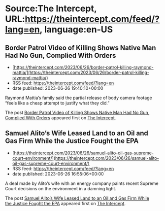 # Source:The Intercept, URL:https://theintercept.com/feed/?lang=en, language:en-US

## Border Patrol Video of Killing Shows Native Man Had No Gun, Complied With Orders
 - [https://theintercept.com/2023/06/26/border-patrol-killing-raymond-mattia/](https://theintercept.com/2023/06/26/border-patrol-killing-raymond-mattia/)
 - RSS feed: https://theintercept.com/feed/?lang=en
 - date published: 2023-06-26 19:40:10+00:00

<p>Raymond Mattia’s family said the partial release of body camera footage “feels like a cheap attempt to justify what they did.”</p>
<p>The post <a href="https://theintercept.com/2023/06/26/border-patrol-killing-raymond-mattia/" rel="nofollow">Border Patrol Video of Killing Shows Native Man Had No Gun, Complied With Orders</a> appeared first on <a href="https://theintercept.com" rel="nofollow">The Intercept</a>.</p>

## Samuel Alito’s Wife Leased Land to an Oil and Gas Firm While the Justice Fought the EPA
 - [https://theintercept.com/2023/06/26/samuel-alito-oil-gas-supreme-court-environment/](https://theintercept.com/2023/06/26/samuel-alito-oil-gas-supreme-court-environment/)
 - RSS feed: https://theintercept.com/feed/?lang=en
 - date published: 2023-06-26 16:55:06+00:00

<p>A deal made by Alito’s wife with an energy company paints recent Supreme Court decisions on the environment in a damning light.</p>
<p>The post <a href="https://theintercept.com/2023/06/26/samuel-alito-oil-gas-supreme-court-environment/" rel="nofollow">Samuel Alito’s Wife Leased Land to an Oil and Gas Firm While the Justice Fought the EPA</a> appeared first on <a href="https://theintercept.com" rel="nofollow">The Intercept</a>.</p>

